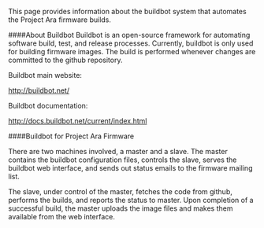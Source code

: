 This page provides information about the buildbot system that automates
the Project Ara firmware builds.

####About Buildbot 
Buildbot is an open-source framework for automating software build, 
test, and release processes. Currently, buildbot is only used for
building firmware images. The build is performed whenever changes 
are committed to the github repository.

Buildbot main website:

http://buildbot.net/

Buildbot documentation:

http://docs.buildbot.net/current/index.html

####Buildbot for Project Ara Firmware

There are two machines involved, a master and a slave. The master
contains the buildbot configuration files, controls the slave, 
serves the buildbot web interface, and sends out status emails 
to the firmware mailing list.  

The slave, under control of the master, fetches the code from github, performs the builds, and reports the status to master.  Upon completion of a successful build,
the master uploads the image files and makes them available from the web interface.


